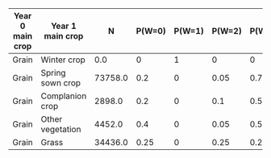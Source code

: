 | Year 0 main crop       | Year 1 main crop               | N        | P(W=0)   | P(W=1)   | P(W=2)   | P(W=3)   | P(W=4)   | P(W=5)   | P(W=6)   | SUM |
|------------------------|-------------------------------|----------|----------|----------|----------|----------|----------|----------|----------|-----|
| Grain                  | Winter crop                   | 0.0      | 0        | 1        | 0        | 0        | 0        | 0        | 0        | 1   |
| Grain                  | Spring sown crop              | 73758.0  | 0.2      | 0        | 0.05     | 0.7      | 0        | 0.05     | 0        | 1   |
| Grain                  | Complanion crop               | 2898.0   | 0.2      | 0        | 0.1      | 0.5      | 0        | 0.2      | 0        | 1   |
| Grain                  | Other vegetation              | 4452.0   | 0.4      | 0        | 0.05     | 0.5      | 0        | 0.05     | 0        | 1   |
| Grain                  | Grass                         | 34436.0  | 0.25     | 0        | 0.25     | 0.25     | 0        | 0.25     | 0        | 1   |
